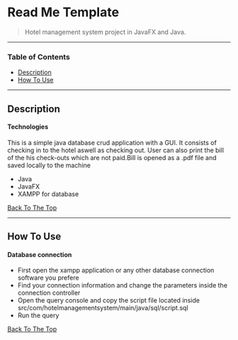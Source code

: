 # Read Me Template

> Hotel management system project in JavaFX and Java.

---

### Table of Contents
- [Description](#description)
- [How To Use](#how-to-use)

---

## Description

#### Technologies
This is a simple java database crud application with a GUI. It consists of checking in to the hotel aswell as 
checking out.
User can also print the bill of the his check-outs which are not paid.Bill is 
opened as a .pdf file and saved locally to the machine
- Java
- JavaFX
- XAMPP for database

[Back To The Top](#read-me-template)

---

## How To Use

#### Database connection

- First open the xampp application or any other database connection software you prefere
- Find your connection information and change the parameters inside the connection controller
- Open the query console and copy the script file located inside src/com/hotelmanagementsystem/main/java/sql/script.sql
- Run the query

[Back To The Top](#read-me-template)



